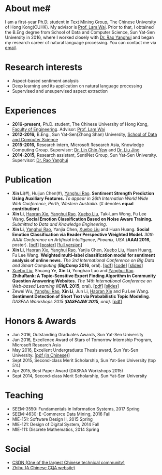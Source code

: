 # About me#
I am a first-year Ph.D. student in [Text Mining Group](http://www1.se.cuhk.edu.hk/~textmine/), The Chinese University of Hong Kong(CUHK). My advisor is [Prof. Lam Wai](http://www.se.cuhk.edu.hk/people/wlam.html). Prior to that, I obtained the B.Eng degree from School of Data and Computer Science, Sun Yat-Sen University in 2016, where I worked closely with [Dr. Rao Yanghui](http://sdcs.sysu.edu.cn/p/140254?pagename=profile&id=140254) and began my research career of natural language processing. You can contact me via [email](mailto:lixin4ever@gmail.com). 

# Research interests #
* Aspect-based sentiment analysis
* Deep learning and its application on natural language processing
* Supervised and unsupervised aspect extraction
 
# Experiences
* **2016-present,**    Ph.D. student, The Chinese University of Hong Kong, [Faculty of Engineering](http://www.erg.cuhk.edu.hk/erg/). Advisor: [Prof. Lam Wai](http://www.se.cuhk.edu.hk/people/wlam.html)
* **2012-2016,**    B.Eng., Sun Yat-Sen(Zhong Shan) University, [School of Data and Computer Science](http://sdcs.sysu.edu.cn/)
* **2015-2016,**    Research intern, Microsoft Research Asia, Knowledge Computing Group. Supervisor: [Dr. Lin Chin-Yew](https://www.microsoft.com/en-us/research/people/cyl/) and [Dr. Liu Jing](https://www.microsoft.com/en-us/research/people/liudani/)
* **2014-2015,**    Research assistant, SentiNet Group, Sun Yat-Sen University. Supervisor: [Dr. Rao Yanghui](http://sdcs.sysu.edu.cn/p/140254?pagename=profile&id=140254)

# Publication
* **Xin Li**(#), Huijun Chen(#), [Yanghui Rao](http://sdcs.sysu.edu.cn/p/140254?pagename=profile&id=140254). **Sentiment Strength Prediction Using Auxiliary Features.** _To appear in 26th Internation World Wide Web Conference, Perth, Western Australia_. (# denotes **equal contribution**)
* **Xin Li**, [Haoran Xie](http://home.ied.edu.hk/~hxie/), [Yanghui Rao](http://sdcs.sysu.edu.cn/p/140254?pagename=profile&id=140254), [Xuebo Liu](http://lufo.me/), Tak-Lam Wong, Fu Lee Wang. **Social Emotion Classification Based on Noise Aware Training.** _Submitted to Data and Knowledge Engineering_. 
* **Xin Li**, [Yanghui Rao](http://sdcs.sysu.edu.cn/p/140254?pagename=profile&id=140254), Yanjia Chen, [Xuebo Liu](http://lufo.me/) and Huan Huang. **Social Emotion Classification via Reader Perspective Weighted Model.** _30th AAAI Conference on Artificial Intelligence, Phoenix, USA_ (**AAAI 2016**, poster). [[pdf](http://www.aaai.org/ocs/index.php/AAAI/AAAI16/paper/view/11827/12230)] [[poster](paper/AAAI2016/poster/aaai16_poster.pdf)] [[full version](paper/AAAI2016/full_version/AAAI16_full.pdf)] 
* **Xin Li**, [Haoran Xie](http://home.ied.edu.hk/~hxie/), [Yanghui Rao](http://sdcs.sysu.edu.cn/p/140254?pagename=profile&id=140254), Yanjia Chen, [Xuebo Liu](http://lufo.me/), Huan Huang, Fu Lee Wang. **Weighted multi-label classification model for sentiment analysis of online news.** _The 3rd International Conference on Big Data and Smart Computing_ (**BigComp 2016**, oral). [[pdf](paper/BigComp2016/pdf/BigComp2016_paper.pdf)] [[code](paper/BigComp2016/code/bigcomp2016.zip)] [[slides](paper/BigComp2016/slides/BigComp2016_slides.pdf)]
* [Xuebo Liu](http://lufo.me/), Shuang Ye, **Xin Li**, Yonghao Luo and [Yanghui Rao](http://sdcs.sysu.edu.cn/p/140254?pagename=profile&id=140254). **ZhihuRank: A Topic-Sensitive Expert Finding Algorithm in Community Question Answering Websites.** _The 14th International Conference on Web-based Learning_ (**ICWL 2015**, oral). [[pdf](http://download.springer.com/static/pdf/250/chp%253A10.1007%252F978-3-319-25515-6_15.pdf?originUrl=http%3A%2F%2Flink.springer.com%2Fchapter%2F10.1007%2F978-3-319-25515-6_15&token2=exp=1471436898~acl=%2Fstatic%2Fpdf%2F250%2Fchp%25253A10.1007%25252F978-3-319-25515-6_15.pdf%3ForiginUrl%3Dhttp%253A%252F%252Flink.springer.com%252Fchapter%252F10.1007%252F978-3-319-25515-6_15*~hmac=812cb80e74e9da856ef8b17e4e51cf02f7298d824079594acdfa3f0db1591da9)] [[slides](paper/ICWL2015/slides/icwl_2015_slides.pdf)]
* Zewei Wu, [Yanghui Rao](http://sdcs.sysu.edu.cn/p/140254?pagename=profile&id=140254), **Xin Li**, Jun Li, [Haoran Xie](http://home.ied.edu.hk/~hxie/) and Fu Lee Wang. **Sentiment Detection of Short Text via Probabilistic Topic Modeling**. _DASFAA Workshops 2015 (**DASFAAW 2015**, oral)_. [[pdf](http://download.springer.com/static/pdf/499/chp%253A10.1007%252F978-3-319-22324-7_7.pdf?originUrl=http%3A%2F%2Flink.springer.com%2Fchapter%2F10.1007%2F978-3-319-22324-7_7&token2=exp=1471438185~acl=%2Fstatic%2Fpdf%2F499%2Fchp%25253A10.1007%25252F978-3-319-22324-7_7.pdf%3ForiginUrl%3Dhttp%253A%252F%252Flink.springer.com%252Fchapter%252F10.1007%252F978-3-319-22324-7_7*~hmac=7a04c1031139d31c16e0c5f065ce2ddc004b4ac4741c18b4677e5a600ff402b9)]

# Honors & Awards
* Jun 2016, Outstanding Graduates Awards, Sun Yat-Sen University
* Jun 2016, Excellence Award of Stars of Tomorrow Internship Program, Microsoft Research Asia
* May 2016, Excellent Undergraduate Thesis award, Sun Yat-Sen University. [[pdf (in Chinese)]](paper/Thesis/undergraduate/lixin_thesis.pdf)
* Sept 2015, Second-class Merit Scholarship, Sun Yat-Sen University (top 5%)
* Apr 2015, Best Paper Award (DASFAA Workshops 2015)
* Sept 2014, Second-class Merit Scholarship, Sun Yat-Sen University

# Teaching
* SEEM-3550: Fundamentals in Information Systems, 2017 Spring 
* SEEM-4630: E-Commerce Data Mining, 2016 Fall
* MIE-151: Software Design II, 2015 Spring
* MIE-121: Design of Digital System, 2014 Fall
* MIE-111: Discrete Mathematics, 2014 Spring

# Social
* [CSDN (One of the largest Chinese technical community)](http://blog.csdn.net/u010551621)
* [Zhihu (A Chinese CQA website)](https://www.zhihu.com/people/li-xin-26-75-10)
